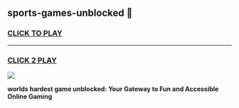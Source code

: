 
## sports-games-unblocked 👋
<h3>
<a href="https://premium.freeplayer.one?title=sports-games-unblocked&ref=14F">CLICK TO PLAY</a></h3>
<hr>

<h3>
<a href="https://premium.freeplayer.one?title=sports-games-unblocked&ref=14F">CLICK 2 PLAY</a>
  
</h3>

<a href="https://premium.freeplayer.one?title=sports-games-unblocked&ref=12F/"><img src="https://clearcache.store/games.png"></a>


**worlds hardest game unblocked: Your Gateway to Fun and Accessible Online Gaming**
